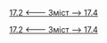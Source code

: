 [17.2 <--- ](17_2.md) [   Зміст   ](README.md) [--> 17.4](17_4.md)



[17.2 <--- ](17_2.md) [   Зміст   ](README.md) [--> 17.4](17_4.md)